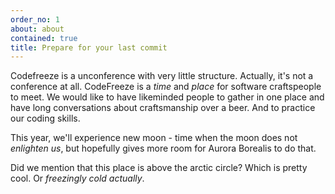 ```yaml
---
order_no: 1
about: about
contained: true
title: Prepare for your last commit
---
```


Codefreeze is a unconference with very little structure.
Actually, it's not a conference at all.
CodeFreeze is a _time_ and _place_ for software craftspeople to meet.
We would like to have likeminded people to gather in one place and have long conversations about craftsmanship over a beer.
And to practice our coding skills.

This year, we'll experience new moon - time when the moon does not *enlighten us*, but hopefully gives more room for Aurora Borealis to do that.

Did we mention that this place is above the arctic circle? Which is pretty cool.
Or _freezingly cold actually_.
